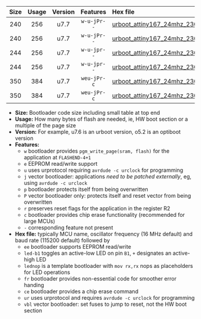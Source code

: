 |Size|Usage|Version|Features|Hex file|
|:-:|:-:|:-:|:-:|:--|
|240|256|u7.7|`w-u-jPr--`|[urboot_attiny167_24mhz_230400bps_led+b1_ur_vbl.hex](https://raw.githubusercontent.com/stefanrueger/urboot.hex/main/mcus/attiny167/fcpu_24mhz/230400_bps/urboot_attiny167_24mhz_230400bps_led+b1_ur_vbl.hex)|
|240|256|u7.7|`w-u-jPr--`|[urboot_attiny167_24mhz_230400bps_lednop_ur_vbl.hex](https://raw.githubusercontent.com/stefanrueger/urboot.hex/main/mcus/attiny167/fcpu_24mhz/230400_bps/urboot_attiny167_24mhz_230400bps_lednop_ur_vbl.hex)|
|244|256|u7.7|`w-u-jpr--`|[urboot_attiny167_24mhz_230400bps_led+b1_fr_ur_vbl.hex](https://raw.githubusercontent.com/stefanrueger/urboot.hex/main/mcus/attiny167/fcpu_24mhz/230400_bps/urboot_attiny167_24mhz_230400bps_led+b1_fr_ur_vbl.hex)|
|244|256|u7.7|`w-u-jpr--`|[urboot_attiny167_24mhz_230400bps_lednop_fr_ur_vbl.hex](https://raw.githubusercontent.com/stefanrueger/urboot.hex/main/mcus/attiny167/fcpu_24mhz/230400_bps/urboot_attiny167_24mhz_230400bps_lednop_fr_ur_vbl.hex)|
|350|384|u7.7|`weu-jPr-c`|[urboot_attiny167_24mhz_230400bps_ee_led+b1_fr_ce_ur_vbl.hex](https://raw.githubusercontent.com/stefanrueger/urboot.hex/main/mcus/attiny167/fcpu_24mhz/230400_bps/urboot_attiny167_24mhz_230400bps_ee_led+b1_fr_ce_ur_vbl.hex)|
|350|384|u7.7|`weu-jPr-c`|[urboot_attiny167_24mhz_230400bps_ee_lednop_fr_ce_ur_vbl.hex](https://raw.githubusercontent.com/stefanrueger/urboot.hex/main/mcus/attiny167/fcpu_24mhz/230400_bps/urboot_attiny167_24mhz_230400bps_ee_lednop_fr_ce_ur_vbl.hex)|

- **Size:** Bootloader code size including small table at top end
- **Usage:** How many bytes of flash are needed, ie, HW boot section or a multiple of the page size
- **Version:** For example, u7.6 is an urboot version, o5.2 is an optiboot version
- **Features:**
  + `w` bootloader provides `pgm_write_page(sram, flash)` for the application at `FLASHEND-4+1`
  + `e` EEPROM read/write support
  + `u` uses urprotocol requiring `avrdude -c urclock` for programming
  + `j` vector bootloader: applications *need to be patched externally*, eg, using `avrdude -c urclock`
  + `p` bootloader protects itself from being overwritten
  + `P` vector bootloader only: protects itself and reset vector from being overwritten
  + `r` preserves reset flags for the application in the register R2
  + `c` bootloader provides chip erase functionality (recommended for large MCUs)
  + `-` corresponding feature not present
- **Hex file:** typically MCU name, oscillator frequency (16 MHz default) and baud rate (115200 default) followed by
  + `ee` bootloader supports EEPROM read/write
  + `led-b1` toggles an active-low LED on pin `B1`, `+` designates an active-high LED
  + `lednop` is a template bootloader with `mov rx,rx` nops as placeholders for LED operations
  + `fr` bootloader provides non-essential code for smoother error handing
  + `ce` bootloader provides a chip erase command
  + `ur` uses urprotocol and requires `avrdude -c urclock` for programming
  + `vbl` vector bootloader: set fuses to jump to reset, not the HW boot section
